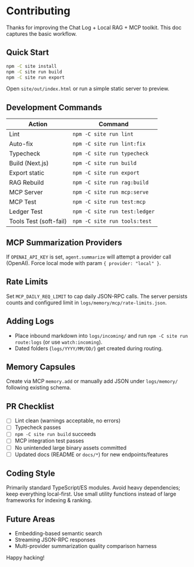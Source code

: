 # Contributing

Thanks for improving the Chat Log + Local RAG + MCP toolkit. This doc captures the basic workflow.

## Quick Start
```bash
npm -C site install
npm -C site run build
npm -C site run export
```
Open `site/out/index.html` or run a simple static server to preview.

## Development Commands
| Action | Command |
|--------|---------|
| Lint   | `npm -C site run lint` |
| Auto-fix | `npm -C site run lint:fix` |
| Typecheck | `npm -C site run typecheck` |
| Build (Next.js) | `npm -C site run build` |
| Export static | `npm -C site run export` |
| RAG Rebuild | `npm -C site run rag:build` |
| MCP Server | `npm -C site run mcp:serve` |
| MCP Test | `npm -C site run test:mcp` |
| Ledger Test | `npm -C site run test:ledger` |
| Tools Test (soft-fail) | `npm -C site run tools:test` |

## MCP Summarization Providers
If `OPENAI_API_KEY` is set, `agent.summarize` will attempt a provider call (OpenAI). Force local mode with param `{ provider: "local" }`.

## Rate Limits
Set `MCP_DAILY_REQ_LIMIT` to cap daily JSON-RPC calls. The server persists counts and configured limit in `logs/memory/mcp/rate-limits.json`.

## Adding Logs
- Place inbound markdown into `logs/incoming/` and run `npm -C site run route:logs` (or use `watch:incoming`).
- Dated folders (`logs/YYYY/MM/DD/`) get created during routing.

## Memory Capsules
Create via MCP `memory.add` or manually add JSON under `logs/memory/` following existing schema.

## PR Checklist
- [ ] Lint clean (warnings acceptable, no errors)
- [ ] Typecheck passes
- [ ] `npm -C site run build` succeeds
- [ ] MCP integration test passes
- [ ] No unintended large binary assets committed
- [ ] Updated docs (README or `docs/*`) for new endpoints/features

## Coding Style
Primarily standard TypeScript/ES modules. Avoid heavy dependencies; keep everything local-first. Use small utility functions instead of large frameworks for indexing & ranking.

## Future Areas
- Embedding-based semantic search
- Streaming JSON-RPC responses
- Multi-provider summarization quality comparison harness

Happy hacking!
